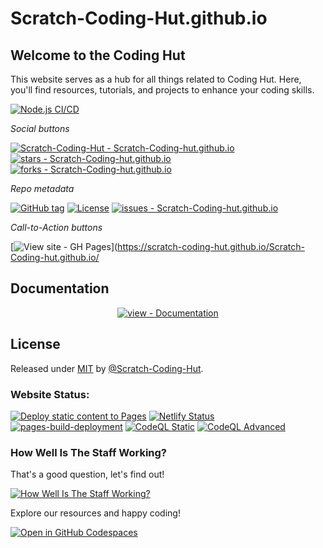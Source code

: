 # Scratch-Coding-Hut.github.io
## Welcome to the Coding Hut

This website serves as a hub for all things related to Coding Hut. Here, you'll find resources, tutorials, and projects to enhance your coding skills.

[![Node.js CI/CD](https://github.com/Scratch-Coding-Hut/Scratch-Coding-Hut/actions/workflows/node.js.yml/badge.svg)](https://github.com/Scratch-Coding-Hut/Scratch-Coding-Hut/actions/workflows/node.js.yml)

_Social buttons_

[![Scratch-Coding-Hut - Scratch-Coding-hut.github.io](https://img.shields.io/static/v1?label=Scratch-Coding-Hut&message=Scratch-Coding-hut.github.io&color=blue&logo=github)](https://github.com/Scratch-Coding-Hut/Scratch-Coding-hut.github.io "Go to GitHub repo")
[![stars - Scratch-Coding-hut.github.io](https://img.shields.io/github/stars/Scratch-Coding-Hut/Scratch-Coding-hut.github.io?style=social)](https://github.com/Scratch-Coding-Hut/Scratch-Coding-hut.github.io)
[![forks - Scratch-Coding-hut.github.io](https://img.shields.io/github/forks/Scratch-Coding-Hut/Scratch-Coding-hut.github.io?style=social)](https://github.com/Scratch-Coding-Hut/Scratch-Coding-hut.github.io)


_Repo metadata_


[![GitHub tag](https://img.shields.io/github/tag/Scratch-Coding-Hut/Scratch-Coding-hut.github.io?include_prereleases=&sort=semver&color=blue)](https://github.com/Scratch-Coding-Hut/Scratch-Coding-hut.github.io/releases/)
[![License](https://img.shields.io/badge/License-MIT-blue)](#license)
[![issues - Scratch-Coding-hut.github.io](https://img.shields.io/github/issues/Scratch-Coding-Hut/Scratch-Coding-hut.github.io)](https://github.com/Scratch-Coding-Hut/Scratch-Coding-hut.github.io/issues)

_Call-to-Action buttons_

[![View site - GH Pages](https://img.shields.io/badge/View_site-GH_Pages-2ea44f?style=for-the-badge)](https://scratch-coding-hut.github.io/Scratch-Coding-hut.github.io/

## Documentation

<div align="center">

[![view - Documentation](https://img.shields.io/badge/view-Documentation-blue?style=for-the-badge)](/docs/ "Go to project documentation")

</div>


## License

Released under [MIT](/LICENSE) by [@Scratch-Coding-Hut](https://github.com/Scratch-Coding-Hut).

### Website Status:

[![Deploy static content to Pages](https://github.com/Scratch-Coding-Hut/Scratch-Coding-Hut.github.io/actions/workflows/static.yml/badge.svg)](https://github.com/Scratch-Coding-Hut/Scratch-Coding-Hut.github.io/actions/workflows/static.yml)
[![Netlify Status](https://api.netlify.com/api/v1/badges/24833615-5a91-45ff-87cd-42a9f87ddc9f/deploy-status)](https://app.netlify.com/sites/scratch-coding-hut/deploys)
[![pages-build-deployment](https://github.com/Scratch-Coding-Hut/Scratch-Coding-Hut.github.io/actions/workflows/pages/pages-build-deployment/badge.svg)](https://github.com/Scratch-Coding-Hut/Scratch-Coding-Hut.github.io/actions/workflows/pages/pages-build-deployment)
[![CodeQL Static](https://github.com/Scratch-Coding-Hut/Scratch-Coding-Hut.github.io/actions/workflows/github-code-scanning/codeql/badge.svg)](https://github.com/Scratch-Coding-Hut/Scratch-Coding-Hut.github.io/actions/workflows/github-code-scanning/codeql)
[![CodeQL Advanced](https://github.com/Scratch-Coding-Hut/Scratch-Coding-Hut.github.io/actions/workflows/codeql.yml/badge.svg)](https://github.com/Scratch-Coding-Hut/Scratch-Coding-Hut.github.io/actions/workflows/codeql.yml)

### How Well Is The Staff Working?
That's a good question, let's find out!

[![How Well Is The Staff Working?](https://github.com/Scratch-Coding-Hut/Scratch-Coding-Hut.github.io/actions/workflows/staff.yml/badge.svg)](https://github.com/Scratch-Coding-Hut/Scratch-Coding-Hut.github.io/actions/workflows/staff.yml)

Explore our resources and happy coding!

[![Open in GitHub Codespaces](https://github.com/codespaces/badge.svg)](https://codespaces.new/Scratch-Coding-Hut/Scratch-Coding-Hut.github.io)
